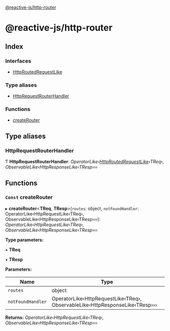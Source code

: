 [@reactive-js/http-router](README.md)

# @reactive-js/http-router

## Index

### Interfaces

* [HttpRoutedRequestLike](interfaces/httproutedrequestlike.md)

### Type aliases

* [HttpRequestRouterHandler](README.md#httprequestrouterhandler)

### Functions

* [createRouter](README.md#const-createrouter)

## Type aliases

###  HttpRequestRouterHandler

Ƭ **HttpRequestRouterHandler**: *OperatorLike‹[HttpRoutedRequestLike](interfaces/httproutedrequestlike.md)‹TReq›, ObservableLike‹HttpResponseLike‹TResp›››*

## Functions

### `Const` createRouter

▸ **createRouter**<**TReq**, **TResp**>(`routes`: object, `notFoundHandler`: OperatorLike‹HttpRequestLike‹TReq›, ObservableLike‹HttpResponseLike‹TResp›››): *OperatorLike‹HttpRequestLike‹TReq›, ObservableLike‹HttpResponseLike‹TResp›››*

**Type parameters:**

▪ **TReq**

▪ **TResp**

**Parameters:**

Name | Type |
------ | ------ |
`routes` | object |
`notFoundHandler` | OperatorLike‹HttpRequestLike‹TReq›, ObservableLike‹HttpResponseLike‹TResp››› |

**Returns:** *OperatorLike‹HttpRequestLike‹TReq›, ObservableLike‹HttpResponseLike‹TResp›››*
